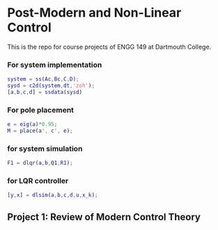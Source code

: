 # Post-Modern and Non-Linear Control

This is the repo for course projects of ENGG 149 at Dartmouth College.

### For system implementation

```Matlab
system = ss(Ac,Bc,C,D);
sysd = c2d(system,dt,'zoh');
[a,b,c,d] = ssdata(sysd)
```

### For pole placement

```Matlab
e = eig(a)*0.95;
M = place(a', c', e);
```

### for system simulation

```Matlab
F1 = dlqr(a,b,Q1,R1);
```

### for LQR controller

```Matlab
[y,x] = dlsim(a,b,c,d,u,x_k);
```

## Project 1: Review of Modern Control Theory



